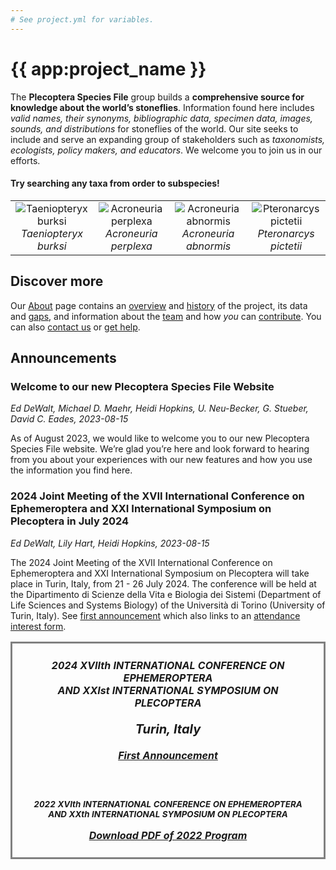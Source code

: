 ```yaml
---
# See project.yml for variables.
---
```


# {{ app:project_name }}

The **Plecoptera Species File** group builds a **comprehensive source for knowledge about the world’s stoneflies**. Information found here includes _valid names, their synonyms, bibliographic data, specimen data, images, sounds, and distributions_ for stoneflies of the world. Our site seeks to include and serve an expanding group of stakeholders such as _taxonomists, ecologists, policy makers, and educators_. 
We welcome you to join us in our efforts.

<autocomplete-otu class="w-full sm:w-96" placeholder="Search by taxon name"/>

#### Try searching any taxa from **order** to **subspecies**!

<!-- _Try searching for species _[Capnia atra](http://plecoptera.speciesfile.org/Common/basic/Taxa.aspx?TaxonNameID=1154625)_, or start at_ Family _[Capniidae](http://plecoptera.speciesfile.org/Common/basic/Taxa.aspx?TaxonNameID=1154419),_  or Genus _[Capnia](http://plecoptera.speciesfile.org/Common/basic/Taxa.aspx?TaxonNameID=1154510)._ -->

<table style="text-align: center;">
  <tbody>
    <tr style="v-align: bottom;">
      <td>
        <img 
          alt="Taeniopteryx burksi"
          src="https://sfg.taxonworks.org/s/v50h1y"
          style="border-style: none;"><br>
          <RouterLink :to="{ name: 'otus-id', params: { id: 893674 } }">
            <i>Taeniopteryx burksi</i>
          </RouterLink>
      </td>
      <td>
        <img 
          alt="Acroneuria perplexa"
          src="https://sfg.taxonworks.org/s/hh01cy"
          style="border-style: none;"><br>
          <RouterLink :to="{ name: 'otus-id', params: { id: 895791 } }">
            <i>Acroneuria perplexa</i>
          </RouterLink>
      </td>
      <td>
        <img 
          alt="Acroneuria abnormis"
          src="https://sfg.taxonworks.org/s/58hmf8"
          style="border-style: none;"><br>
        <RouterLink :to="{ name: 'otus-id', params: { id: 895760 } }">
          <i>Acroneuria abnormis</i>
        </RouterLink>
      </td>
      <td>
        <img
          alt="Pteronarcys pictetii"
          src="https://sfg.taxonworks.org/s/n3q58p"
          style="border-style: none;"><br>
        <RouterLink :to="{ name: 'otus-id', params: { id: 896854 } }">
          <i>Pteronarcys pictetii</i>
        </RouterLink>
      </td>
    </tr>
  </tbody>
</table>

## Discover more

Our [About](about) page contains an [overview](about#overview) and [history](about#history) of the project, its data and [gaps](about#gaps-as-opportunity),<D-r> and information about the [team](about#team) and how _you_ can [contribute](about#contribute). You can also [contact us](about#contribute) or [get help](about#contribute-or-get-help).

## Announcements

### Welcome to our new Plecoptera Species File Website

_Ed DeWalt, Michael D. Maehr, Heidi Hopkins, U. Neu-Becker, G. Stueber, David C. Eades, 2023-08-15_

<p>As of August 2023, we would like to welcome you to our new Plecoptera Species File website. We’re glad you’re here and look forward to hearing from you about your experiences with our new features and how you use the information you find here.
</p>

### 2024 Joint Meeting of the XVII International Conference on Ephemeroptera and XXI International Symposium on Plecoptera in July 2024

_Ed DeWalt, Lily Hart, Heidi Hopkins, 2023-08-15_

The 2024 Joint Meeting of the XVII International Conference on Ephemeroptera and XXI International Symposium on Plecoptera will take place in Turin, Italy, from 21 - 26 July 2024. The conference will be held at the Dipartimento di Scienze della Vita e Biologia dei Sistemi (Department of Life Sciences and Systems Biology) of the Università di Torino (University of Turin, Italy). See [first announcement](http://plecoptera.speciesfile.org/HomePage/Plecoptera/First_Announcement_IJM_2024.pdf) which also links to an [attendance interest form](https://docs.google.com/forms/d/e/1FAIpQLSeAkvGvVhZbO4XUyVFzF7b0EU44rH4nOniYMqsc7BQWN03ELg/viewform).

<table>
    <tbody>
        <tr>
            <td
                style="vertical-align: text-top; text-align: center; border-style: solid; border-color: Gray; padding: 25px">
                <span class="darkgreen" style="font-weight: bold; font-style: italic;">
                    2024 XVIIth INTERNATIONAL CONFERENCE ON EPHEMEROPTERA<br>
                    AND XXIst INTERNATIONAL SYMPOSIUM ON PLECOPTERA<br><br>
                    <font style="font-size: 15pt">Turin, Italy</font><br><br>
                    <a href="http://plecoptera.archive.speciesfile.org/HomePage/Plecoptera/First_Announcement_IJM_2024.pdf" target="_blank">First Announcement</a><br><br>
                    <br><br>
                    <font style="font-size: 10pt">
                        2022 XVIth INTERNATIONAL CONFERENCE ON EPHEMEROPTERA<br>
                        AND XXth INTERNATIONAL SYMPOSIUM ON PLECOPTERA<br><br></font>
                    <a href="http://plecoptera.archive.speciesfile.org/HomePage/Plecoptera/MF_SF 2022 Program and Schedule.pdf" target="naps">Download PDF of 2022 Program</a>
                </span>
            </td>
        </tr>
    </tbody>
</table>
